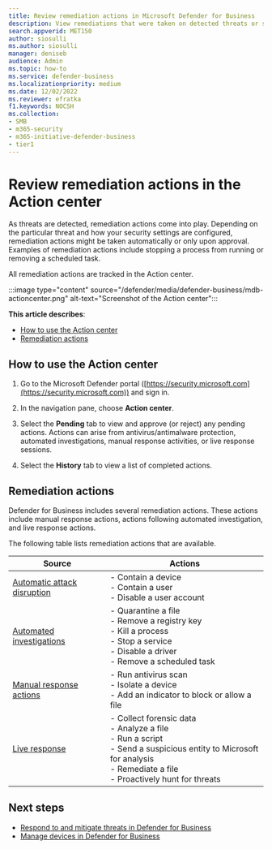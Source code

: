 ```yaml
---
title: Review remediation actions in Microsoft Defender for Business
description: View remediations that were taken on detected threats or suspected attacks with Defender for Business.
search.appverid: MET150
author: siosulli
ms.author: siosulli
manager: deniseb 
audience: Admin
ms.topic: how-to
ms.service: defender-business
ms.localizationpriority: medium
ms.date: 12/02/2022
ms.reviewer: efratka
f1.keywords: NOCSH 
ms.collection: 
- SMB
- m365-security
- m365-initiative-defender-business
- tier1
---
```


# Review remediation actions in the Action center

As threats are detected, remediation actions come into play. Depending on the particular threat and how your security settings are configured, remediation actions might be taken automatically or only upon approval. Examples of remediation actions include stopping a process from running or removing a scheduled task.

All remediation actions are tracked in the Action center.

:::image type="content" source="/defender/media/defender-business/mdb-actioncenter.png" alt-text="Screenshot of the Action center":::

**This article describes**:

- [How to use the Action center](#how-to-use-the-action-center)
- [Remediation actions](#remediation-actions)


## How to use the Action center

1. Go to the Microsoft Defender portal ([https://security.microsoft.com](https://security.microsoft.com)) and sign in.

2. In the navigation pane, choose **Action center**.

3. Select the **Pending** tab to view and approve (or reject) any pending actions. Actions can arise from antivirus/antimalware protection, automated investigations, manual response activities, or live response sessions.

4. Select the **History** tab to view a list of completed actions.

## Remediation actions

Defender for Business includes several remediation actions. These actions include manual response actions, actions following automated investigation, and live response actions.

The following table lists remediation actions that are available.

| Source  | Actions  |
|---------|---------|
| [Automatic attack disruption](mdb-attack-disruption.md) | - Contain a device <br/>- Contain a user <br/>- Disable a user account |
| [Automated investigations](/defender-endpoint/automated-investigations)      |- Quarantine a file<br/> - Remove a registry key<br/> - Kill a process<br/> - Stop a service<br/> - Disable a driver<br/> - Remove a scheduled task  |
| [Manual response actions](/defender-endpoint/respond-machine-alerts)   |- Run antivirus scan<br/> - Isolate a device<br/> - Add an indicator to block or allow a file |
| [Live response](/defender-endpoint/live-response)   |- Collect forensic data<br/> - Analyze a file<br/> - Run a script<br/> - Send a suspicious entity to Microsoft for analysis<br/> - Remediate a file <br/> - Proactively hunt for threats|

## Next steps

- [Respond to and mitigate threats in Defender for Business](mdb-respond-mitigate-threats.md)
- [Manage devices in Defender for Business](mdb-manage-devices.md)

